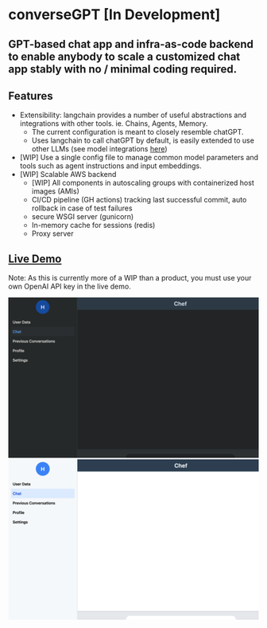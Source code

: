 # converseGPT [In Development]
## GPT-based chat app and infra-as-code backend to enable anybody to scale a customized chat app stably with no / minimal coding required.


## Features
- Extensibility: langchain provides a number of useful abstractions and integrations with other tools. ie. Chains, Agents, Memory.
    - The current configuration is meant to closely resemble chatGPT.
    - Uses langchain to call chatGPT by default, is easily extended to use other LLMs (see model integrations [here](https://python.langchain.com/docs/integrations/chat/))
- [WIP] Use a single config file to manage common model parameters and tools such as agent instructions and input embeddings.
- [WIP] Scalable AWS backend
    - [WIP] All components in autoscaling groups with containerized host images (AMIs) 
    - CI/CD pipeline (GH actions) tracking last successful commit, auto rollback in case of test failures
    - secure WSGI server (gunicorn)
    - In-memory cache for sessions (redis)
    - Proxy server
 
## [Live Demo](http://13.59.92.214/)
Note: As this is currently more of a WIP than a product, you must use your own OpenAI API key in the live demo. 
  
![alt text](https://github.com/hemenge133/converseGPT/blob/main/imgs/ss_dark.png?raw=true)
![alt text](https://github.com/hemenge133/converseGPT/blob/main/imgs/ss_light.png?raw=true)
